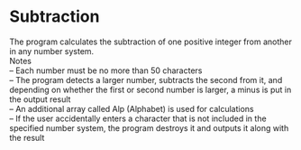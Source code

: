 # Subtraction
 The program calculates the subtraction of one positive integer from another in any number system.  
   Notes  
       – Each number must be no more than 50 characters  
       – The program detects a larger number, subtracts the second from it, and depending on whether the first or second number is larger, a minus is put in the output result  
       – An additional array called Alp (Alphabet) is used for calculations      
       – If the user accidentally enters a character that is not included in the specified number system, the program destroys it and outputs it along with the result  
